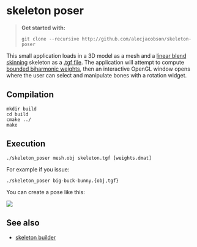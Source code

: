 # skeleton poser

> **Get started with:**
>
>     git clone --recursive http://github.com/alecjacobson/skeleton-poser

This small application loads in a 3D model as a mesh and a [linear blend
skinning](http://skinning.org) skeleton as a [.tgf
file](http://libigl.github.io/libigl/file-formats/tgf/). The application will
attempt to compute [bounded biharmonic
weights](http://libigl.github.io/libigl/tutorial/#bounded-biharmonic-weights),
then an interactive OpenGL window opens where the user can select and manipulate
bones with a rotation widget.

## Compilation

    mkdir build
    cd build
    cmake ../
    make

## Execution 

    ./skeleton_poser mesh.obj skeleton.tgf [weights.dmat]

For example if you issue:

    ./skeleton_poser big-buck-bunny.{obj,tgf}

You can create a pose like this:

![](big-buck-bunny-skeleton-poser.gif)

## See also

 - [skeleton builder](http://github.com/alecjacobson/skeleton-builder)
